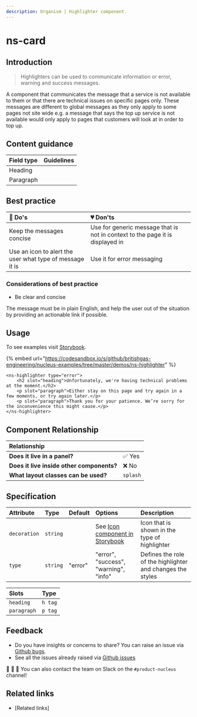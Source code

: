 ```yaml
---
description: Organism | Highlighter component.
---
```


# ns-card

## Introduction

> Highlighters can be used to communicate information or error, warning and success messages.

A component that communicates the message that a service is not available to them or that there are technical issues on specific pages only. These messages are different to global messages as they only apply to some pages not site wide e.g. a message that says the top up service is not available would only apply to pages that customers will look at in order to top up.

## Content guidance

| Field type | Guidelines |
| :--- | :--- |
| Heading      |  |
| Paragraph    |  |

## Best practice

| 💚 Do's | 💔 Don'ts |
| :--- | :--- |
| Keep the messages concise |  Use for generic message that is not in context to the page it is displayed in |
| Use an icon to alert the user what type of message it is |  Use it for error messaging |

### Considerations of best practice

* Be clear and concise

The message must be in plain English, and help the user out of the situation by providing an actionable link if possible.

## Usage

To see examples visit [Storybook](https://www.britishgas.co.uk/nucleus/demo/index.html?path=/story/ns-highlighter--error).

{% embed url="https://codesandbox.io/s/github/britishgas-engineering/nucleus-examples/tree/master/demos/ns-highlighter" %}

```markup
<ns-highlighter type="error">
    <h2 slot="heading">Unfortunately, we're having technical problems at the moment.</h2>
    <p slot="paragraph">Either stay on this page and try again in a few moments, or try again later.</p>
    <p slot="paragraph">Thank you for your patience. We’re sorry for the inconvenience this might cause.</p>
</ns-highlighter>
```
## Component Relationship

| **Relationship** |  |
| :---  | :--- |
| **Does it live in a panel?** | ✅ Yes|
| **Does it live inside other components?** | ❌ No  |
| **What layout classes can be used?** | `splash` |

## Specification

| Attribute | Type | Default | Options | Description |
| :--- | :--- | :--- | :--- | :--- |
| `decoration` | `string` |           |See [Icon component in Storybook](https://britishgas.co.uk/nucleus/demo/index.html?path=/story/ns-icon--error)| Icon that is shown in the type of highlighter |
| `type`       | `string` | "error" | "error", "success", "warning", "info" | Defines the role of the highlighter and changes the styles |

| Slots        | Type                |
| :--- | :--- |
| `heading`    | `h tag` |
| `paragraph`  | `p tag` |

## Feedback

* Do you have insights or concerns to share? You can raise an issue via [Github bugs](https://github.com/ConnectedHomes/nucleus/issues/new?assignees=&labels=Bug&template=a--bug-report.md&title=[bug]%20[ns-highlighter]).
* See all the issues already raised via [Github issues](https://github.com/connectedHomes/nucleus/issues?utf8=%E2%9C%93&q=is%3Aopen+is%3Aissue+label%3ABug+[ns-highlighter])

💩 🎉 🦄 You can also contact the team on Slack on the `#product-nucleus` channel!

## Related links

* [Related links]